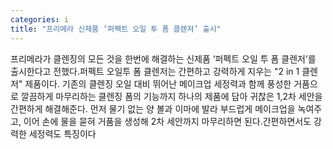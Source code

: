 ```yaml
---
categories: i
title: "프리메라 신제품 ‘퍼펙트 오일 투 폼 클렌저’ 출시"
---
```

프리메라가 클렌징의 모든 것을 한번에 해결하는 신제품 ‘퍼펙트 오일 투 폼 클렌저’를 출시한다고 전했다.퍼펙트 오일투 폼 클렌저는 간편하고 강력하게 지우는 "2 in 1 클렌저" 제품이다. 기존의 클렌징 오일 대비 뛰어난 메이크업 세정력과 함께 풍성한 거품으로 깔끔하게 마무리하는 클렌징 폼의 기능까지 하나의 제품에 담아 귀찮은 1,2차 세안을 간편하게 해결해준다. 먼저 물기 없는 양 볼과 이마에 발라 부드럽게 메이크업을 녹여주고, 이어 손에 물을 묻혀 거품을 생성해 2차 세안까지 마무리하면 된다.간편하면서도 강력한 세정력도 특징이다